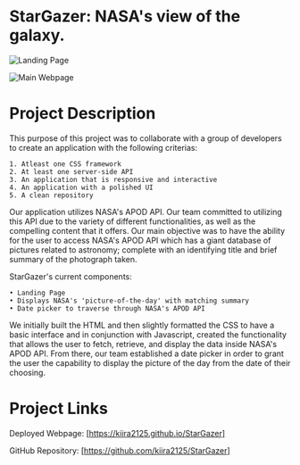 # StarGazer: NASA's view of the galaxy.
![Landing Page]('https://github.com/kiira2125/StarGazer/blob/main/assets/landing%20page%20screenshot.PNG?raw=true')

![Main Webpage]('https://github.com/kiira2125/StarGazer/blob/main/assets/stargazer.PNG?raw=true')

# Project Description

This purpose of this project was to collaborate with a group of developers to create an application with the following criterias:

```
1. Atleast one CSS framework
2. At least one server-side API
3. An application that is responsive and interactive
4. An application with a polished UI
5. A clean repository
```

Our application utilizes NASA's APOD API. Our team committed to utilizing this API due to the variety of different functionalities, as well as the compelling content that it offers. Our main objective was to have the ability for the user to access NASA's APOD API which has a giant database of pictures related to astronomy; complete with an identifying title and brief summary of the photograph taken.

StarGazer's current components: 

```
• Landing Page
• Displays NASA's 'picture-of-the-day' with matching summary
• Date picker to traverse through NASA's APOD API 
```

We initially built the HTML and then slightly formatted the CSS to have a basic interface and in conjunction with Javascript, created the functionality that allows the user to fetch, retrieve, and display the data inside NASA's APOD API. From there, our team established a date picker in order to grant the user the capability to display the picture of the day from the date of their choosing.

# Project Links

Deployed Webpage:
[https://kiira2125.github.io/StarGazer]

GitHub Repository:
[https://github.com/kiira2125/StarGazer]

